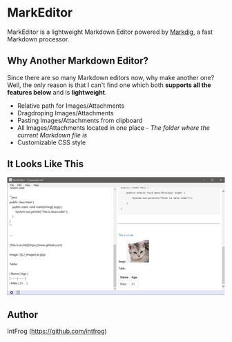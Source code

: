 # MarkEditor
MarkEditor is a lightweight Markdown Editor powered by [Markdig](https://github.com/lunet-io/markdig), a fast Markdown processor.

## Why Another Markdown Editor?
Since there are so many Markdown editors now, why make another one? Well, the only reason is that I can't find one which both **supports all the features below** and is **lightweight**.
- Relative path for Images/Attachments
- Dragdroping Images/Attachments
- Pasting Images/Attachments from clipboard
- All Images/Attachments located in one place - *The folder where the current Markdown file is*
- Customizable CSS style

## It Looks Like This
![](./_image/2017-09-10-12-19-14.jpg)

## Author
IntFrog (https://github.com/intfrog)